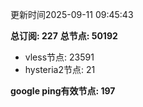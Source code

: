 更新时间2025-09-11 09:45:43

**总订阅: 227**
**总节点: 50192**
- vless节点: 23591
- hysteria2节点: 21

**google ping有效节点: 197**
